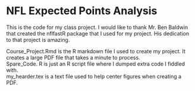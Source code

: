 # NFL Expected Points Analysis

This is the code for my class project. I would like to thank Mr. Ben Baldwin that created the nflfastR package that I used for my project. His dedication to that project is amazing.

Course_Project.Rmd is the R markdown file I used to create my project. It creates a large PDF file that takes a minute to process.  
Spare_Code. R is just an R script file where I dumped extra code I fiddled with.  
my_hearder.tex is a text file used to help center figures when creating a PDF.  
